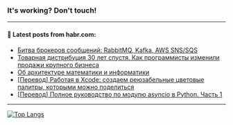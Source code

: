 ### It's working? Don't touch!

---
<!--
#### 🛠️ Technical stack:

![C++](https://img.shields.io/badge/C++-informational?logo=c%2B%2B&style=flat&logoColor=white&color=9C033A)
![Java](https://img.shields.io/badge/Java-informational?logo=java&style=flat&logoColor=white&color=007396)
![Kotlin](https://img.shields.io/badge/Kotlin-informational?logo=Kotlin&style=flat&logoColor=white&color=0095D5)
![JS](https://img.shields.io/badge/JS-informational?logo=javaScript&style=flat&logoColor=black&color=F7Df1E) <br>
![HTML5](https://img.shields.io/badge/HTML5-informational?logo=html5&style=flat&logoColor=white&color=E34F26)
![CSS3](https://img.shields.io/badge/CSS3-informational?logo=css3&style=flat&logoColor=white&color=157286)
![Sass](https://img.shields.io/badge/Saas-informational?logo=sass&style=flat&logoColor=white&color=hotpink)
![PHP](https://img.shields.io/badge/PHP-informational?logo=php&style=flat&logoColor=white&color=777BB4) <br>
![WebPAck](https://img.shields.io/badge/WebPack-informational?logo=webPack&style=flat&logoColor=white&color=FF6F00)
![Bootstrap](https://img.shields.io/badge/Bootstrap-informational?logo=Bootstrap&style=flat&logoColor=white&color=7952B3)
![MySQL](https://img.shields.io/badge/MySQL-informational?logo=MySQL&style=flat&logoColor=white&color=00f) <br>
![NodeJS](https://img.shields.io/badge/NodeJS-informational?logo=node.js&style=flat&logoColor=white&color=43853D)
![Spring](https://img.shields.io/badge/Spring-informational?logo=Spring&style=flat&logoColor=white&color=0A9EDC)
![Angular](https://img.shields.io/badge/Vue-informational?logo=vue.js&style=flat&logoColor=white&color=red)
![Git](https://img.shields.io/badge/Git-informational?logo=git&style=flat&logoColor=white&color=darkorange)

___
-->

#### 💬 Latest posts from habr.com:

<!-- BLOG-POST-LIST:START -->
- [Битва брокеров сообщений: RabbitMQ, Kafka, AWS SNS/SQS](https://habr.com/ru/post/700608/?utm_source=habrahabr&utm_medium=rss&utm_campaign=700608)
- [Товарная дистрибуция 30 лет спустя. Как программисты изменили продажи крупного бизнеса](https://habr.com/ru/post/700556/?utm_source=habrahabr&utm_medium=rss&utm_campaign=700556)
- [Об архитектуре математики и информатики](https://habr.com/ru/post/700580/?utm_source=habrahabr&utm_medium=rss&utm_campaign=700580)
- [[Перевод] Работая в Xcode: создаем реюзабельные цветовые палитры, которыми можно поделиться](https://habr.com/ru/post/700572/?utm_source=habrahabr&utm_medium=rss&utm_campaign=700572)
- [[Перевод] Полное руководство по модулю asyncio в Python. Часть 1](https://habr.com/ru/post/700474/?utm_source=habrahabr&utm_medium=rss&utm_campaign=700474)
<!-- BLOG-POST-LIST:END -->

---

[![Top Langs](https://github-readme-stats.vercel.app/api/top-langs/?username=zloylis&layout=compact&hide_border=true&theme=dracula)](https://github.com/zloylis)
